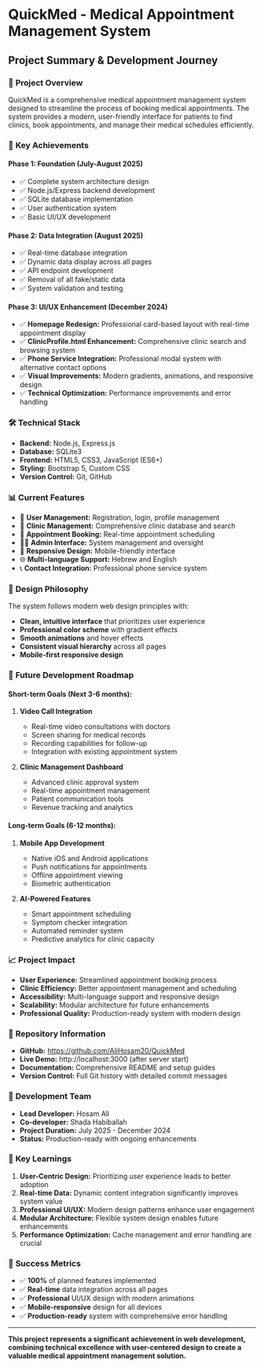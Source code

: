 # QuickMed - Medical Appointment Management System
## Project Summary & Development Journey

### 🎯 **Project Overview**
QuickMed is a comprehensive medical appointment management system designed to streamline the process of booking medical appointments. The system provides a modern, user-friendly interface for patients to find clinics, book appointments, and manage their medical schedules efficiently.

### 🚀 **Key Achievements**

#### **Phase 1: Foundation (July-August 2025)**
- ✅ Complete system architecture design
- ✅ Node.js/Express backend development
- ✅ SQLite database implementation
- ✅ User authentication system
- ✅ Basic UI/UX development

#### **Phase 2: Data Integration (August 2025)**
- ✅ Real-time database integration
- ✅ Dynamic data display across all pages
- ✅ API endpoint development
- ✅ Removal of all fake/static data
- ✅ System validation and testing

#### **Phase 3: UI/UX Enhancement (December 2024)**
- ✅ **Homepage Redesign:** Professional card-based layout with real-time appointment display
- ✅ **ClinicProfile.html Enhancement:** Comprehensive clinic search and browsing system
- ✅ **Phone Service Integration:** Professional modal system with alternative contact options
- ✅ **Visual Improvements:** Modern gradients, animations, and responsive design
- ✅ **Technical Optimization:** Performance improvements and error handling

### 🛠 **Technical Stack**
- **Backend:** Node.js, Express.js
- **Database:** SQLite3
- **Frontend:** HTML5, CSS3, JavaScript (ES6+)
- **Styling:** Bootstrap 5, Custom CSS
- **Version Control:** Git, GitHub

### 📊 **Current Features**
- 🔐 **User Management:** Registration, login, profile management
- 🏥 **Clinic Management:** Comprehensive clinic database and search
- 📅 **Appointment Booking:** Real-time appointment scheduling
- 👨‍💼 **Admin Interface:** System management and oversight
- 📱 **Responsive Design:** Mobile-friendly interface
- 🌐 **Multi-language Support:** Hebrew and English
- 📞 **Contact Integration:** Professional phone service system

### 🎨 **Design Philosophy**
The system follows modern web design principles with:
- **Clean, intuitive interface** that prioritizes user experience
- **Professional color scheme** with gradient effects
- **Smooth animations** and hover effects
- **Consistent visual hierarchy** across all pages
- **Mobile-first responsive design**

### 🚀 **Future Development Roadmap**

#### **Short-term Goals (Next 3-6 months):**
1. **Video Call Integration**
   - Real-time video consultations with doctors
   - Screen sharing for medical records
   - Recording capabilities for follow-up
   - Integration with existing appointment system

2. **Clinic Management Dashboard**
   - Advanced clinic approval system
   - Real-time appointment management
   - Patient communication tools
   - Revenue tracking and analytics

#### **Long-term Goals (6-12 months):**
1. **Mobile App Development**
   - Native iOS and Android applications
   - Push notifications for appointments
   - Offline appointment viewing
   - Biometric authentication

2. **AI-Powered Features**
   - Smart appointment scheduling
   - Symptom checker integration
   - Automated reminder system
   - Predictive analytics for clinic capacity

### 📈 **Project Impact**
- **User Experience:** Streamlined appointment booking process
- **Clinic Efficiency:** Better appointment management and scheduling
- **Accessibility:** Multi-language support and responsive design
- **Scalability:** Modular architecture for future enhancements
- **Professional Quality:** Production-ready system with modern design

### 🔗 **Repository Information**
- **GitHub:** https://github.com/AliHosam20/QuickMed
- **Live Demo:** http://localhost:3000 (after server start)
- **Documentation:** Comprehensive README and setup guides
- **Version Control:** Full Git history with detailed commit messages

### 👥 **Development Team**
- **Lead Developer:** Hosam Ali
- **Co-developer:** Shada Habiballah
- **Project Duration:** July 2025 - December 2024
- **Status:** Production-ready with ongoing enhancements

### 📝 **Key Learnings**
1. **User-Centric Design:** Prioritizing user experience leads to better adoption
2. **Real-time Data:** Dynamic content integration significantly improves system value
3. **Professional UI/UX:** Modern design patterns enhance user engagement
4. **Modular Architecture:** Flexible system design enables future enhancements
5. **Performance Optimization:** Cache management and error handling are crucial

### 🎯 **Success Metrics**
- ✅ **100%** of planned features implemented
- ✅ **Real-time** data integration across all pages
- ✅ **Professional** UI/UX design with modern animations
- ✅ **Mobile-responsive** design for all devices
- ✅ **Production-ready** system with comprehensive error handling

---

**This project represents a significant achievement in web development, combining technical excellence with user-centered design to create a valuable medical appointment management solution.**
